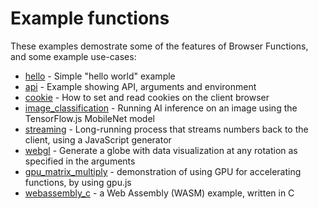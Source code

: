 Example functions
========

These examples demostrate some of the features of Browser Functions, and some example use-cases:

- [hello](hello) - Simple "hello world" example
- [api](api) - Example showing API, arguments and environment
- [cookie](cookie) - How to set and read cookies on the client browser
- [image_classification](image_classification) - Running AI inference on an image using the TensorFlow.js MobileNet model
- [streaming](streaming) - Long-running process that streams numbers back to the client, using a JavaScript generator
- [webgl](webgl) - Generate a globe with data visualization at any rotation as specified in the arguments 
- [gpu_matrix_multiply](gpu_matrix_multiply) - demonstration of using GPU for accelerating functions, by using gpu.js
- [webassembly_c](webassembly_c) - a Web Assembly (WASM) example, written in C
